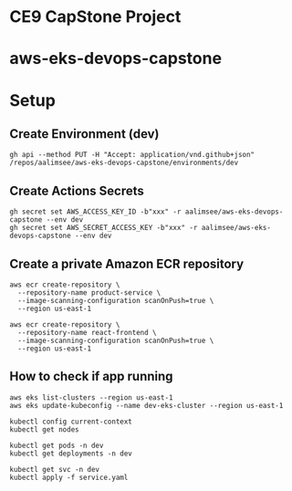 # CE9 CapStone Project

# aws-eks-devops-capstone

# Setup

## Create Environment (dev)
```
gh api --method PUT -H "Accept: application/vnd.github+json" /repos/aalimsee/aws-eks-devops-capstone/environments/dev
```

## Create Actions Secrets
```
gh secret set AWS_ACCESS_KEY_ID -b"xxx" -r aalimsee/aws-eks-devops-capstone --env dev
gh secret set AWS_SECRET_ACCESS_KEY -b"xxx" -r aalimsee/aws-eks-devops-capstone --env dev
```

## Create a private Amazon ECR repository
```
aws ecr create-repository \
  --repository-name product-service \
  --image-scanning-configuration scanOnPush=true \
  --region us-east-1

aws ecr create-repository \
  --repository-name react-frontend \
  --image-scanning-configuration scanOnPush=true \
  --region us-east-1  
```

## How to check if app running

```
aws eks list-clusters --region us-east-1
aws eks update-kubeconfig --name dev-eks-cluster --region us-east-1

kubectl config current-context
kubectl get nodes

kubectl get pods -n dev
kubectl get deployments -n dev

kubectl get svc -n dev
kubectl apply -f service.yaml

```
